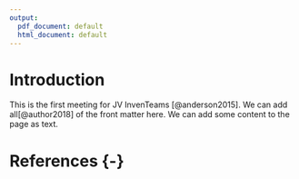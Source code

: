 ```yaml
---
output:
  pdf_document: default
  html_document: default
---
```

# Introduction

This is the first meeting for JV InvenTeams [@anderson2015]. We can add all[@author2018] of the front matter here. We can add some content to the page as text.

# References {-}
